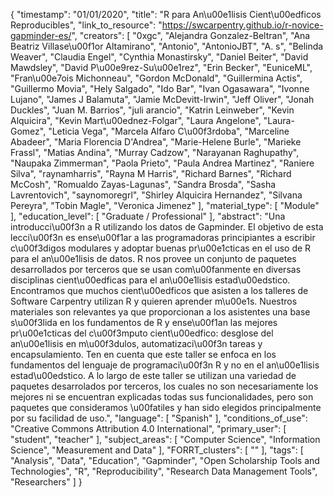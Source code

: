{
    "timestamp": "01/01/2020",
    "title": "R para An\u00e1lisis Cient\u00edficos Reproducibles",
    "link_to_resource": "https://swcarpentry.github.io/r-novice-gapminder-es/",
    "creators": [
        "0xgc",
        "Alejandra Gonzalez-Beltran",
        "Ana Beatriz Villase\u00f1or Altamirano",
        "Antonio",
        "AntonioJBT",
        "A. s",
        "Belinda Weaver",
        "Claudia Engel",
        "Cynthia Monastirsky",
        "Daniel Beiter",
        "David Mawdsley",
        "David P\u00e9rez-Su\u00e1rez",
        "Erin Becker",
        "EuniceML",
        "Fran\u00e7ois Michonneau",
        "Gordon McDonald",
        "Guillermina Actis",
        "Guillermo Movia",
        "Hely Salgado",
        "Ido Bar",
        "Ivan Ogasawara",
        "Ivonne Lujano",
        "James J Balamuta",
        "Jamie McDevitt-Irwin",
        "Jeff Oliver",
        "Jonah Duckles",
        "Juan M. Barrios",
        "juli arancio",
        "Katrin Leinweber",
        "Kevin Alquicira",
        "Kevin Mart\u00ednez-Folgar",
        "Laura Angelone",
        "Laura-Gomez",
        "Leticia Vega",
        "Marcela Alfaro C\u00f3rdoba",
        "Marceline Abadeer",
        "Maria Florencia D'Andrea",
        "Marie-Helene Burle",
        "Marieke Frassl",
        "Matias Andina",
        "Murray Cadzow",
        "Narayanan Raghupathy",
        "Naupaka Zimmerman",
        "Paola Prieto",
        "Paula Andrea Martinez",
        "Raniere Silva",
        "raynamharris",
        "Rayna M Harris",
        "Richard Barnes",
        "Richard McCosh",
        "Romualdo Zayas-Lagunas",
        "Sandra Brosda",
        "Sasha Lavrentovich",
        "saynomoregrl",
        "Shirley Alquicira Hernandez",
        "Silvana Pereyra",
        "Tobin Magle",
        "Veronica Jimenez"
    ],
    "material_type": [
        "Module"
    ],
    "education_level": [
        "Graduate / Professional"
    ],
    "abstract": "Una introducci\u00f3n a R utilizando los datos de Gapminder. El objetivo de esta lecci\u00f3n es ense\u00f1ar a las programadoras principiantes a escribir c\u00f3digos modulares y adoptar buenas pr\u00e1cticas en el uso de R para el an\u00e1lisis de datos. R nos provee un conjunto de paquetes desarrollados por terceros que se usan com\u00fanmente en diversas disciplinas cient\u00edficas para el an\u00e1lisis estad\u00edstico. Encontramos que muchos cient\u00edficos que asisten a los talleres de Software Carpentry utilizan R y quieren aprender m\u00e1s. Nuestros materiales son relevantes ya que proporcionan a los asistentes una base s\u00f3lida en los fundamentos de R y ense\u00f1an las mejores pr\u00e1cticas del c\u00f3mputo cient\u00edfico: desglose del an\u00e1lisis en m\u00f3dulos, automatizaci\u00f3n tareas y encapsulamiento. Ten en cuenta que este taller se enfoca en los fundamentos del lenguaje de programaci\u00f3n R y no en el an\u00e1lisis estad\u00edstico. A lo largo de este taller se utilizan una variedad de paquetes desarrolados por terceros, los cuales no son necesariamente los mejores ni se encuentran explicadas todas sus funcionalidades, pero son paquetes que consideramos \u00fatiles y han sido elegidos principalmente por su facilidad de uso.",
    "language": [
        "Spanish"
    ],
    "conditions_of_use": "Creative Commons Attribution 4.0 International",
    "primary_user": [
        "student",
        "teacher"
    ],
    "subject_areas": [
        "Computer Science",
        "Information Science",
        "Measurement and Data"
    ],
    "FORRT_clusters": [
        ""
    ],
    "tags": [
        "Analysis",
        "Data",
        "Education",
        "Gapminder",
        "Open Scholarship Tools and Technologies",
        "R",
        "Reproducibility",
        "Research Data Management Tools",
        "Researchers"
    ]
}